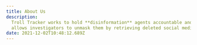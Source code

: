 ```yaml
---
title: About Us
description:
  Troll Tracker works to hold **disinformation** agents accountable and
  allows investigators to unmask them by retrieving deleted social media posts.
date: 2021-12-02T10:48:12.689Z
---
```

